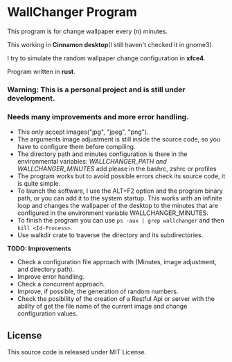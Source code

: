 # WallChanger Program

This program is for change wallpaper every (n) minutes.

This working in __Cinnamon desktop__(I still haven't checked it in gnome3).

I try to simulate the random wallpaper change configuration in __xfce4__.

Program written in __rust__.

### Warning: This is a personal project and is still under development.
### Needs many improvements and more error handling.

+ This only accept images("jpg", "jpeg", "png").
+ The arguments image adjustment is still inside the source code,
  so you have to configure them before compiling.
+ The directory path and minutes configuration is there in the environmental
  variables: _WALLCHANGER_PATH and WALLCHANGER_MINUTES_ add please in the
  bashrc, zshrc or profiles
+ The program works but to avoid possible errors check its source code, it is
  quite simple.
+ To launch the software, I use the ALT+F2 option and the program binary path,
  or you can add it to the system startup. This works with an infinite loop
  and changes the wallpaper of the desktop to the minutes that are configured
  in the environment variable WALLCHANGER_MINUTES. 
+ To finish the program you can use ```ps -aux | grep wallchanger``` and 
  then ```kill <Id-Process>```.
+ Use walkdir crate to traverse the directory and its subdirectories.

__TODO: Improvements__

+ Check a configuration file approach with (Minutes, image adjustment, and directory path).
+ Improve error handling.
+ Check a concurrent approach.
+ Improve, if possible, the generation of random numbers.
+ Check the posibility of the creation of a Restful Api or server with the
  ability of get the file name of the current image and change configuration values.

## License

This source code is released under MIT License.
